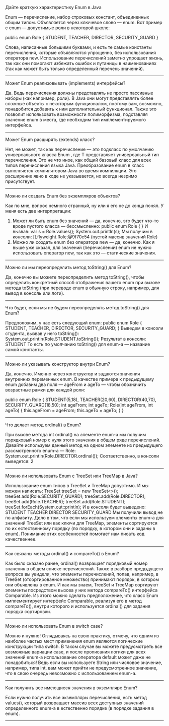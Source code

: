 Дайте краткую характеристику Enum в Java

Enum — перечисление, набор строковых констант, объединенных общим типом. Объявляется через ключевое слово — enum. Вот пример с enum — допустимые роли в некоторой школе:

public enum Role { STUDENT, TEACHER, DIRECTOR, SECURITY_GUARD }

Слова, написанные большими буквами, и есть те самые константы перечисления, которые объявляются упрощенно, без использования оператора new. Использование перечислений заметно упрощает жизнь, так как они помогают избежать ошибок и путаницы в наименованиях (так как может быть только определенный перечень значений).

--------------------------------------------------------------------------------------------------------------------
Может Enum реализовывать (implements) интерфейсы?

Да. Ведь перечисления должны представлять не просто пассивные наборы (как например, роли). В Java они могут представлять более сложные объекты с некоторым функционалом, поэтому вам, возможно, понадобится добавить к ним дополнительный функционал. Также это позволит использовать возможности полиморфизма, подставляя значение enum в места, где необходим тип имплементируемого интерфейса.

--------------------------------------------------------------------------------------------------------------------
Может Enum расширять (extends) класс?

Нет, не может, так как перечисление — это подкласс по умолчанию универсального класса Enum <T>, где T представляет универсальный тип перечисления. Это не что иное, как общий базовый класс для всех типов перечисления языка Java. Преобразование enum в класс выполняется компилятором Java во время компиляции. Это расширение явно в коде не указывается, но всегда незримо присутствует.

--------------------------------------------------------------------------------------------------------------------
Можно ли создать Enum без экземпляров объектов?

Как по мне, вопрос немного странный, ну или я его не до конца понял. У меня есть две интерпретации:
1. Может ли быть enum без значений — да, конечно, это будет что-то вроде пустого класса — бессмысленно:
   public enum Role { }
   И вызвав:
   var s = Role.values(); System.out.println(s);
   Мы получим в консоли:
   [Lflyweight.Role;@9f70c54
   (пустой массив значений Role)
2. Можно ли создать enum без оператора new — да, конечно. Как я выше уже сказал, для значений (перечислений) enum не нужно использовать оператор new, так как это — статические значения.

--------------------------------------------------------------------------------------------------------------------
Можно ли мы переопределить метод toString() для Enum?

Да, конечно вы можете переопределить метод toString(), чтобы определить конкретный способ отображения вашего enum при вызове метода toString (при переводе enum в обычную строку, например, для вывод в консоль или логи).

--------------------------------------------------------------------------------------------------------------------
Что будет, если мы не будем переопределять метод toString() для Enum?

Предположим, у нас есть следующий enum:
public enum Role { STUDENT, TEACHER, DIRECTOR, SECURITY_GUARD; }
Выведем в консоли студента, вызвав у него toString():
System.out.println(Role.STUDENT.toString());
Результат в консоли:
STUDENT
То есть по умолчанию toString() для enum-а — название самой константы.

--------------------------------------------------------------------------------------------------------------------
Можно ли указывать конструктор внутри Enum?

Да, конечно. Именно через конструктор и задаются значения внутренних переменных enum. В качестве примера к предыдущему enum добавим два поля — ageFrom и ageTo — чтобы обозначить возрастные рамки для каждой роли:

public enum Role {
STUDENT(5,18),
TEACHER(20,60),
DIRECTOR(40,70),
SECURITY_GUARD(18,50);
int ageFrom;
int ageTo;
Role(int ageFrom, int ageTo)
{ this.ageFrom = ageFrom;
this.ageTo = ageTo; }
}

--------------------------------------------------------------------------------------------------------------------
Что делает метод ordinal() в Enum?

При вызове метода int ordinal() на элементе enum-а мы получим порядковый номер с нуля этого значения в общем ряде перечислений. Давайте используем данный метод на одном элементе из предыдущего рассмотренного enum-а — Role:
System.out.println(Role.DIRECTOR.ordinal());
Соответственно, в консоли выведется:
2

--------------------------------------------------------------------------------------------------------------------
Можно ли использовать Enum c TreeSet или TreeMap в Java?

Использование enum типов в TreeSet и TreeMap допустимо. И мы можем написать:
TreeSet<Role> treeSet = new TreeSet<>(); treeSet.add(Role.SECURITY_GUARD); treeSet.add(Role.DIRECTOR); treeSet.add(Role.TEACHER); treeSet.add(Role.STUDENT); treeSet.forEach(System.out::println);
И в консоли будет выведено:
STUDENT TEACHER DIRECTOR SECURITY_GUARD
Мы получили вывод не по алфавиту. Дело в том, что если мы используем элементы enum-а для значений TreeSet или как ключи для TreeMap, элементы сортируются по их естественному порядку (по порядку, в котором они и заданы в enum). Понимание этих особенностей помогает нам писать код качественнее.

--------------------------------------------------------------------------------------------------------------------
Как связаны методы ordinal() и compareTo() в Enum?

Как было сказано ранее, ordinal() возвращает порядковый номер значения в общем списке перечислений. Также в разборе предыдущего вопроса вы увидели, что элементы перечислений, попав, например, в TreeSet (отсортированное множество) принимают порядок, в котором они объявлены в enum. И как мы знаем, TreeSet и TreeMap сортируют элементы посредством вызова у них метода compareTo() интерфейса Comparable. Из этого можно сделать предположение, что класс Enum имплементирует интерфейс Comparable, реализуя его в метод compareTo(), внутри которого и используется ordinal() для задания порядка сортировки.

--------------------------------------------------------------------------------------------------------------------
Можно ли использовать Enum в switch case?

Можно и нужно! Оглядываясь на свою практику, отмечу, что одним из наиболее частых мест применения enum являются логические конструкции типа switch. В таком случае вы можете предусмотреть все возможные вариации case, и после прописания логики для всех значений enum-а использование оператора default может даже не понадобиться! Ведь если вы используете String или числовое значение, например, типа int, вам может прийти не предусмотренное значение, что в свою очередь невозможно с использованием enum-а.

--------------------------------------------------------------------------------------------------------------------
Как получить все имеющиеся значения в экземпляре Enum?

Если нужно получить все экземпляры перечисления, есть метод values(), который возвращает массив всех доступных значений определенного enum-а в естественно порядке (в порядке задания в enum).

--------------------------------------------------------------------------------------------------------------------
